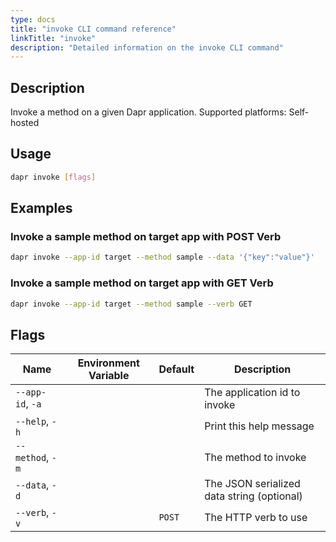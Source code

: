 ```yaml
---
type: docs
title: "invoke CLI command reference"
linkTitle: "invoke"
description: "Detailed information on the invoke CLI command"
---
```


## Description

Invoke a method on a given Dapr application. Supported platforms: Self-hosted

## Usage
```bash
dapr invoke [flags]
```

## Examples

### Invoke a sample method on target app with POST Verb
```bash 
dapr invoke --app-id target --method sample --data '{"key":"value"}'
```

### Invoke a sample method on target app with GET Verb
```bash
dapr invoke --app-id target --method sample --verb GET
```

## Flags

| Name | Environment Variable | Default | Description
| --- | --- | --- | --- |
| `--app-id`, `-a` | | | The application id to invoke |
| `--help`, `-h` | | | Print this help message |
| `--method`, `-m` | | | The method to invoke |
| `--data`, `-d` | | | The JSON serialized data string (optional) |
| `--verb`, `-v` | | `POST` | The HTTP verb to use |

